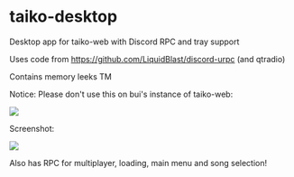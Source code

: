 # taiko-desktop
Desktop app for taiko-web with Discord RPC and tray support

Uses code from https://github.com/LiquidBlast/discord-urpc (and qtradio)

Contains memory leeks TM

Notice: Please don't use this on bui's instance of taiko-web:

<img src="https://cdn.discordapp.com/attachments/530357271289528331/543562814401282086/unknown.png">

Screenshot:

<img src="https://cdn.discordapp.com/attachments/530358667099504640/539866976785268737/unknown.png">

Also has RPC for multiplayer, loading, main menu and song selection!
